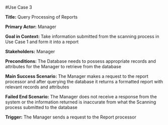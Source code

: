 #Use Case 3

**Title:** Query Processing of Reports

**Primary Actor:** Manager

**Goal in Context:** Take information submitted from the scanning process in Use Case 1 and form it into a report

**Stakeholders:** Manager

**Preconditions:** The Database needs to possess appropriate records and attributes for the Manager to retrieve from the database

**Main Success Scenario:** The Manager makes a request to the report processor and after querying the database it returns a formatted report with relevant records and attributes

**Failed End Scenario:** The Manager does not receive a response from the system or the information returned is inaccurate from what the Scanning process submitted to the database

**Trigger:** The Manager sends a request to the Report processor
